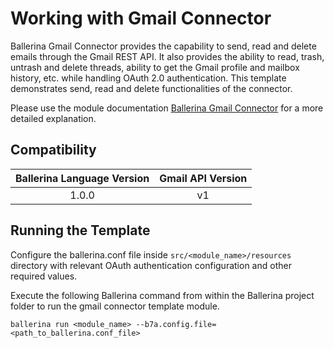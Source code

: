 # Working with Gmail Connector

Ballerina Gmail Connector provides the capability to send, read and delete emails through the Gmail REST API. It also provides the ability to read, trash, untrash and delete threads, ability to get the Gmail profile and mailbox history, etc. while handling OAuth 2.0 authentication. This template demonstrates send, read and delete functionalities of the connector.

Please use the module documentation [Ballerina Gmail Connector](https://github.com/wso2-ballerina/module-gmail) for a more detailed explanation.

## Compatibility
| Ballerina Language Version  | Gmail API Version |
|:---------------------------:|:------------------------------:|
|  1.0.0                     |   v1                           |

## Running the Template
Configure the ballerina.conf file inside `src/<module_name>/resources` directory with relevant OAuth authentication configuration and other required values.

Execute the following Ballerina command from within the Ballerina project folder to run the gmail connector template module.
```ballerina    
ballerina run <module_name> --b7a.config.file=<path_to_ballerina.conf_file>
```
